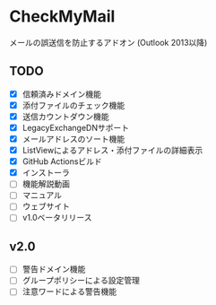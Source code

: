CheckMyMail
===========

メールの誤送信を防止するアドオン (Outlook 2013以降)

TODO
----

 * [x] 信頼済みドメイン機能
 * [x] 添付ファイルのチェック機能
 * [x] 送信カウントダウン機能
 * [x] LegacyExchangeDNサポート
 * [x] メールアドレスのソート機能
 * [x] ListViewによるアドレス・添付ファイルの詳細表示
 * [x] GitHub Actionsビルド
 * [x] インストーラ
 * [ ] 機能解説動画
 * [ ] マニュアル
 * [ ] ウェブサイト
 * [ ] v1.0ベータリリース

v2.0
----

 * [ ] 警告ドメイン機能
 * [ ] グループポリシーによる設定管理
 * [ ] 注意ワードによる警告機能
